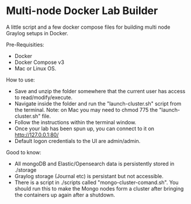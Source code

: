 # Multi-node Docker Lab Builder

A little script and a few docker compose files for building multi node Graylog setups in Docker.

Pre-Requisities: 
- Docker 
- Docker Compose v3
- Mac or Linux OS.

How to use: 
- Save and unzip the folder somewhere that the current user has access to read/modify/execute.
- Navigate inside the folder and run the "launch-cluster.sh" script from the terminal. Note: on Mac you may need to chmod 775 the "launch-cluster.sh" file.
- Follow the instructions within the terminal window.
- Once your lab has been spun up, you can connect to it on http://127.0.0.1:80/
- Default logon credentials to the UI are admin/admin.

Good to know:
- All mongoDB and Elastic/Opensearch data is persistently stored in ./storage
- Graylog storage (Journal etc) is persistant but not accessible.
- There is a script in ./scripts called "mongo-cluster-comand.sh". You should run this to make the Mongo nodes form a cluster after bringing the containers up again after a shutdown.
